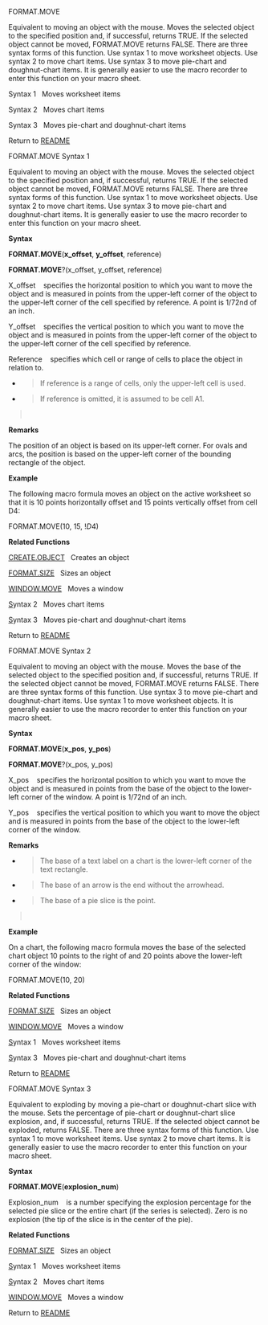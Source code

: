 FORMAT.MOVE

Equivalent to moving an object with the mouse. Moves the selected object
to the specified position and, if successful, returns TRUE. If the
selected object cannot be moved, FORMAT.MOVE returns FALSE. There are
three syntax forms of this function. Use syntax 1 to move worksheet
objects. Use syntax 2 to move chart items. Use syntax 3 to move
pie-chart and doughnut-chart items. It is generally easier to use the
macro recorder to enter this function on your macro sheet.

Syntax 1&nbsp;&nbsp;&nbsp;Moves worksheet items

Syntax 2&nbsp;&nbsp;&nbsp;Moves chart items

Syntax 3&nbsp;&nbsp;&nbsp;Moves pie-chart and doughnut-chart items



Return to [README](README.md)

FORMAT.MOVE Syntax 1

Equivalent to moving an object with the mouse. Moves the selected object
to the specified position and, if successful, returns TRUE. If the
selected object cannot be moved, FORMAT.MOVE returns FALSE. There are
three syntax forms of this function. Use syntax 1 to move worksheet
objects. Use syntax 2 to move chart items. Use syntax 3 to move
pie-chart and doughnut-chart items. It is generally easier to use the
macro recorder to enter this function on your macro sheet.

**Syntax**

**FORMAT.MOVE**(**x\_offset**, **y\_offset**, reference)

**FORMAT.MOVE**?(x\_offset, y\_offset, reference)

X\_offset&nbsp;&nbsp;&nbsp;&nbsp;specifies the horizontal position to
which you want to move the object and is measured in points from the
upper-left corner of the object to the upper-left corner of the cell
specified by reference. A point is 1/72nd of an inch.

Y\_offset&nbsp;&nbsp;&nbsp;&nbsp;specifies the vertical position to
which you want to move the object and is measured in points from the
upper-left corner of the object to the upper-left corner of the cell
specified by reference.

Reference&nbsp;&nbsp;&nbsp;&nbsp;specifies which cell or range of cells
to place the object in relation to.

  - > If reference is a range of cells, only the upper-left cell is
    > used.

  - > If reference is omitted, it is assumed to be cell A1.

> &nbsp;

**Remarks**

The position of an object is based on its upper-left corner. For ovals
and arcs, the position is based on the upper-left corner of the bounding
rectangle of the object.

**Example**

The following macro formula moves an object on the active worksheet so
that it is 10 points horizontally offset and 15 points vertically offset
from cell D4:

FORMAT.MOVE(10, 15, \!$D$4)

**Related Functions**

[CREATE.OBJECT](CREATE.OBJECT.md)&nbsp;&nbsp;&nbsp;Creates an object

[FORMAT.SIZE](FORMAT.SIZE.md)&nbsp;&nbsp;&nbsp;Sizes an object

[WINDOW.MOVE](WINDOW.MOVE.md)&nbsp;&nbsp;&nbsp;Moves a window

[S](S.md)yntax 2&nbsp;&nbsp;&nbsp;Moves chart items

[S](S.md)yntax 3&nbsp;&nbsp;&nbsp;Moves pie-chart and doughnut-chart items



Return to [README](README.md)

FORMAT.MOVE Syntax 2

Equivalent to moving an object with the mouse. Moves the base of the
selected object to the specified position and, if successful, returns
TRUE. If the selected object cannot be moved, FORMAT.MOVE returns FALSE.
There are three syntax forms of this function. Use syntax 3 to move
pie-chart and doughnut-chart items. Use syntax 1 to move worksheet
objects. It is generally easier to use the macro recorder to enter this
function on your macro sheet.

**Syntax**

**FORMAT.MOVE**(**x\_pos**, **y\_pos**)

**FORMAT.MOVE**?(x\_pos, y\_pos)

X\_pos&nbsp;&nbsp;&nbsp;&nbsp;specifies the horizontal position to which
you want to move the object and is measured in points from the base of
the object to the lower-left corner of the window. A point is 1/72nd of
an inch.

Y\_pos&nbsp;&nbsp;&nbsp;&nbsp;specifies the vertical position to which
you want to move the object and is measured in points from the base of
the object to the lower-left corner of the window.

**Remarks**

  - > The base of a text label on a chart is the lower-left corner of
    > the text rectangle.

  - > The base of an arrow is the end without the arrowhead.

  - > The base of a pie slice is the point.

> &nbsp;

**Example**

On a chart, the following macro formula moves the base of the selected
chart object 10 points to the right of and 20 points above the
lower-left corner of the window:

FORMAT.MOVE(10, 20)

**Related Functions**

[FORMAT.SIZE](FORMAT.SIZE.md)&nbsp;&nbsp;&nbsp;Sizes an object

[WINDOW.MOVE](WINDOW.MOVE.md)&nbsp;&nbsp;&nbsp;Moves a window

[S](S.md)yntax 1&nbsp;&nbsp;&nbsp;Moves worksheet items

[S](S.md)yntax 3&nbsp;&nbsp;&nbsp;Moves pie-chart and doughnut-chart items



Return to [README](README.md)

FORMAT.MOVE Syntax 3

Equivalent to exploding by moving a pie-chart or doughnut-chart slice
with the mouse. Sets the percentage of pie-chart or doughnut-chart slice
explosion, and, if successful, returns TRUE. If the selected object
cannot be exploded, returns FALSE. There are three syntax forms of this
function. Use syntax 1 to move worksheet items. Use syntax 2 to move
chart items. It is generally easier to use the macro recorder to enter
this function on your macro sheet.

**Syntax**

**FORMAT.MOVE**(**explosion\_num**)

Explosion\_num&nbsp;&nbsp;&nbsp;&nbsp;is a number specifying the
explosion percentage for the selected pie slice or the entire chart (if
the series is selected). Zero is no explosion (the tip of the slice is
in the center of the pie).

**Related Functions**

[FORMAT.SIZE](FORMAT.SIZE.md)&nbsp;&nbsp;&nbsp;Sizes an object

[S](S.md)yntax 1&nbsp;&nbsp;&nbsp;Moves worksheet items

[S](S.md)yntax 2&nbsp;&nbsp;&nbsp;Moves chart items

[WINDOW.MOVE](WINDOW.MOVE.md)&nbsp;&nbsp;&nbsp;Moves a window



Return to [README](README.md)


